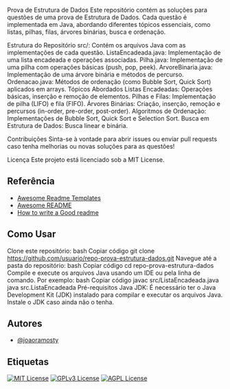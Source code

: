 Prova de Estrutura de Dados
Este repositório contém as soluções para questões de uma prova de Estrutura de Dados. Cada questão é implementada em Java, abordando diferentes tópicos essenciais, como listas, pilhas, filas, árvores binárias, busca e ordenação.

Estrutura do Repositório
src/: Contém os arquivos Java com as implementações de cada questão.
ListaEncadeada.java: Implementação de uma lista encadeada e operações associadas.
Pilha.java: Implementação de uma pilha com operações básicas (push, pop, peek).
ArvoreBinaria.java: Implementação de uma árvore binária e métodos de percurso.
Ordenacao.java: Métodos de ordenação (como Bubble Sort, Quick Sort) aplicados em arrays.
Tópicos Abordados
Listas Encadeadas: Operações básicas, inserção e remoção de elementos.
Pilhas e Filas: Implementação de pilha (LIFO) e fila (FIFO).
Árvores Binárias: Criação, inserção, remoção e percursos (in-order, pre-order, post-order).
Algoritmos de Ordenação: Implementações de Bubble Sort, Quick Sort e Selection Sort.
Busca em Estrutura de Dados: Busca linear e binária.

Contribuições
Sinta-se à vontade para abrir issues ou enviar pull requests caso tenha melhorias ou novas soluções para as questões!

Licença
Este projeto está licenciado sob a MIT License.

## Referência

 - [Awesome Readme Templates](https://awesomeopensource.com/project/elangosundar/awesome-README-templates)
 - [Awesome README](https://github.com/matiassingers/awesome-readme)
 - [How to write a Good readme](https://bulldogjob.com/news/449-how-to-write-a-good-readme-for-your-github-project)


## Como Usar

Clone este repositório:
bash
Copiar código
git clone https://github.com/usuario/repo-prova-estrutura-dados.git
Navegue até a pasta do repositório:
bash
Copiar código
cd repo-prova-estrutura-dados
Compile e execute os arquivos Java usando um IDE ou pela linha de comando. Por exemplo:
bash
Copiar código
javac src/ListaEncadeada.java
java src.ListaEncadeada
Pré-requisitos
Java JDK: É necessário ter o Java Development Kit (JDK) instalado para compilar e executar os arquivos Java. Instale o JDK caso ainda não o tenha.

## Autores

- [@joaoramosty](https://www.github.com/joaoramosty)


## Etiquetas


[![MIT License](https://img.shields.io/badge/License-MIT-green.svg)](https://choosealicense.com/licenses/mit/)
[![GPLv3 License](https://img.shields.io/badge/License-GPL%20v3-yellow.svg)](https://opensource.org/licenses/)
[![AGPL License](https://img.shields.io/badge/license-AGPL-blue.svg)](http://www.gnu.org/licenses/agpl-3.0)

